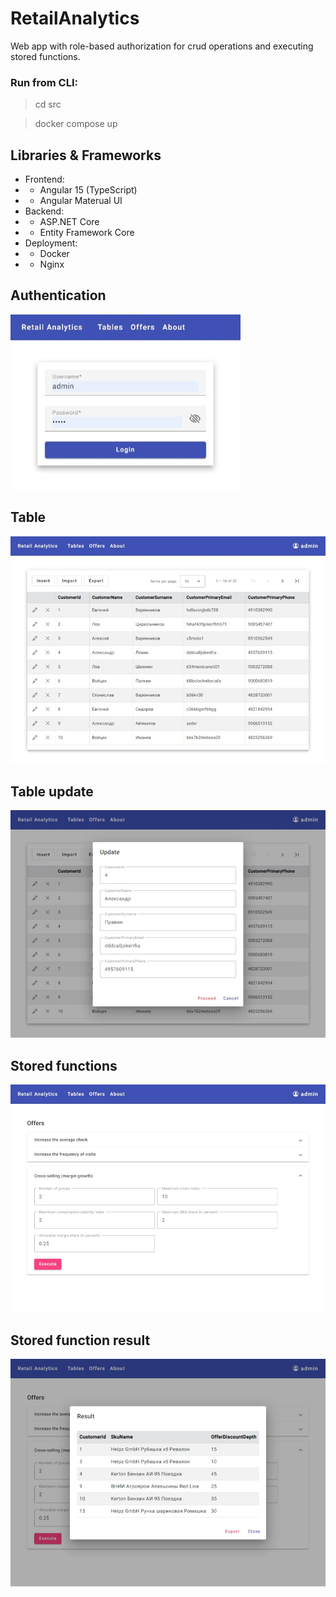 # RetailAnalytics
Web app with role-based authorization for crud operations and executing stored functions.

### Run from CLI:
> cd src

> docker compose up

## Libraries & Frameworks
- Frontend:
- - Angular 15 (TypeScript)
- - Angular Materual UI
- Backend:
- - ASP.NET Core
- - Entity Framework Core
- Deployment:
- - Docker
- - Nginx

## Authentication
![login](/misc/images/login.jpeg)

## Table
![table](/misc/images/table.jpeg)

## Table update
![update](/misc/images/update.jpeg)

## Stored functions
![offers](/misc/images/offers.jpeg)

## Stored function result
![offer-result](/misc/images/offer-result.jpeg)
